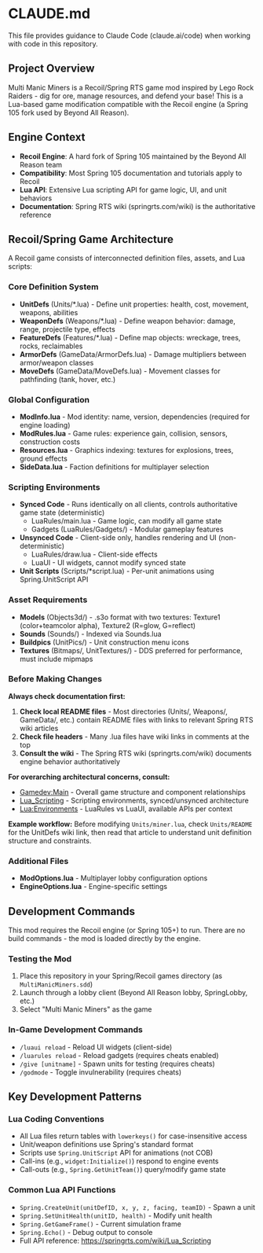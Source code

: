 # CLAUDE.md

This file provides guidance to Claude Code (claude.ai/code) when working with code in this repository.

## Project Overview

Multi Manic Miners is a Recoil/Spring RTS game mod inspired by Lego Rock Raiders - dig for ore, manage resources, and defend your base! This is a Lua-based game modification compatible with the Recoil engine (a Spring 105 fork used by Beyond All Reason).

## Engine Context

- **Recoil Engine**: A hard fork of Spring 105 maintained by the Beyond All Reason team
- **Compatibility**: Most Spring 105 documentation and tutorials apply to Recoil
- **Lua API**: Extensive Lua scripting API for game logic, UI, and unit behaviors
- **Documentation**: Spring RTS wiki (springrts.com/wiki) is the authoritative reference

## Recoil/Spring Game Architecture

A Recoil game consists of interconnected definition files, assets, and Lua scripts:

### Core Definition System
- **UnitDefs** (Units/*.lua) - Define unit properties: health, cost, movement, weapons, abilities
- **WeaponDefs** (Weapons/*.lua) - Define weapon behavior: damage, range, projectile type, effects
- **FeatureDefs** (Features/*.lua) - Define map objects: wreckage, trees, rocks, reclaimables
- **ArmorDefs** (GameData/ArmorDefs.lua) - Damage multipliers between armor/weapon classes
- **MoveDefs** (GameData/MoveDefs.lua) - Movement classes for pathfinding (tank, hover, etc.)

### Global Configuration
- **ModInfo.lua** - Mod identity: name, version, dependencies (required for engine loading)
- **ModRules.lua** - Game rules: experience gain, collision, sensors, construction costs
- **Resources.lua** - Graphics indexing: textures for explosions, trees, ground effects
- **SideData.lua** - Faction definitions for multiplayer selection

### Scripting Environments
- **Synced Code** - Runs identically on all clients, controls authoritative game state (deterministic)
  - LuaRules/main.lua - Game logic, can modify all game state
  - Gadgets (LuaRules/Gadgets/) - Modular gameplay features
- **Unsynced Code** - Client-side only, handles rendering and UI (non-deterministic)
  - LuaRules/draw.lua - Client-side effects
  - LuaUI - UI widgets, cannot modify synced state
- **Unit Scripts** (Scripts/*script.lua) - Per-unit animations using Spring.UnitScript API

### Asset Requirements
- **Models** (Objects3d/) - .s3o format with two textures: Texture1 (color+teamcolor alpha), Texture2 (R=glow, G=reflect)
- **Sounds** (Sounds/) - Indexed via Sounds.lua
- **Buildpics** (UnitPics/) - Unit construction menu icons
- **Textures** (Bitmaps/, UnitTextures/) - DDS preferred for performance, must include mipmaps

### Before Making Changes

**Always check documentation first:**

1. **Check local README files** - Most directories (Units/, Weapons/, GameData/, etc.) contain README files with links to relevant Spring RTS wiki articles
2. **Check file headers** - Many .lua files have wiki links in comments at the top
3. **Consult the wiki** - The Spring RTS wiki (springrts.com/wiki) documents engine behavior authoritatively

**For overarching architectural concerns, consult:**
- [Gamedev:Main](https://springrts.com/wiki/Gamedev:Main) - Overall game structure and component relationships
- [Lua_Scripting](https://springrts.com/wiki/Lua_Scripting) - Scripting environments, synced/unsynced architecture
- [Lua:Environments](https://springrts.com/wiki/Lua:Environments) - LuaRules vs LuaUI, available APIs per context

**Example workflow:** Before modifying `Units/miner.lua`, check `Units/README` for the UnitDefs wiki link, then read that article to understand unit definition structure and constraints.

### Additional Files
- **ModOptions.lua** - Multiplayer lobby configuration options
- **EngineOptions.lua** - Engine-specific settings

## Development Commands

This mod requires the Recoil engine (or Spring 105+) to run. There are no build commands - the mod is loaded directly by the engine.

### Testing the Mod
1. Place this repository in your Spring/Recoil games directory (as `MultiManicMiners.sdd`)
2. Launch through a lobby client (Beyond All Reason lobby, SpringLobby, etc.)
3. Select "Multi Manic Miners" as the game

### In-Game Development Commands
- `/luaui reload` - Reload UI widgets (client-side)
- `/luarules reload` - Reload gadgets (requires cheats enabled)
- `/give [unitname]` - Spawn units for testing (requires cheats)
- `/godmode` - Toggle invulnerability (requires cheats)

## Key Development Patterns

### Lua Coding Conventions
- All Lua files return tables with `lowerkeys()` for case-insensitive access
- Unit/weapon definitions use Spring's standard format
- Scripts use `Spring.UnitScript` API for animations (not COB)
- Call-ins (e.g., `widget:Initialize()`) respond to engine events
- Call-outs (e.g., `Spring.GetUnitTeam()`) query/modify game state

### Common Lua API Functions
- `Spring.CreateUnit(unitDefID, x, y, z, facing, teamID)` - Spawn a unit
- `Spring.SetUnitHealth(unitID, health)` - Modify unit health
- `Spring.GetGameFrame()` - Current simulation frame
- `Spring.Echo()` - Debug output to console
- Full API reference: https://springrts.com/wiki/Lua_Scripting